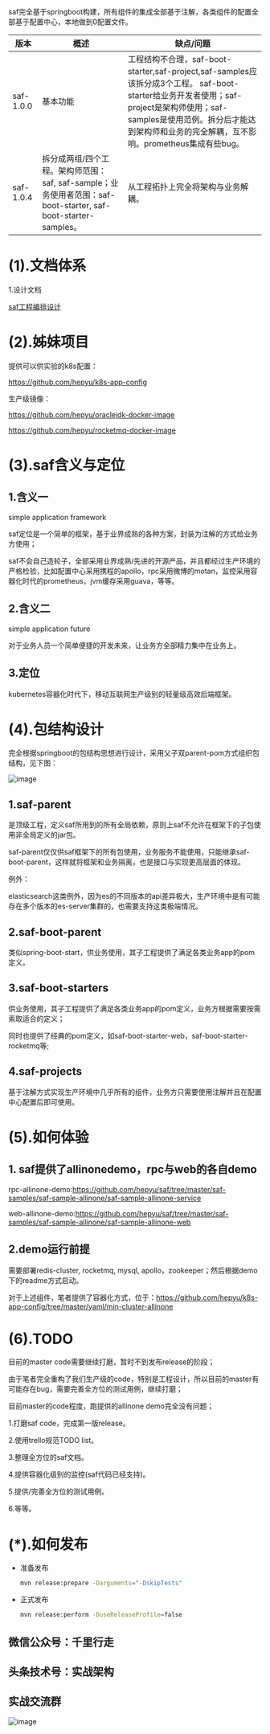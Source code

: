 saf完全基于springboot构建，所有组件的集成全部基于注解，各类组件的配置全部基于配置中心，本地做到0配置文件。

|              版本               |                            概述                              |                       缺点/问题                       |
| ------------------------------------ | ------------------------------------------------------------------- | --------------------------------------------------- |
| saf-1.0.0                      |      基本功能                               | 工程结构不合理，saf-boot-starter,saf-project,saf-samples应该拆分成3个工程。 saf-boot-starter给业务开发者使用；saf-project是架构师使用；saf-samples是使用范例。拆分后才能达到架构师和业务的完全解耦，互不影响。prometheus集成有些bug。|
| saf-1.0.4                      |      拆分成两组/四个工程。架构师范围：saf, saf-sample；业务使用者范围：saf-boot-starter, saf-boot-starter-samples。                               | 从工程拓扑上完全将架构与业务解耦。 |

# (1).文档体系

1.设计文档

[saf工程编排设计](https://github.com/hepyu/saf/wiki/saf%E5%B7%A5%E7%A8%8B%E7%BC%96%E6%8E%92%E8%AE%BE%E8%AE%A1)

# (2).姊妹项目

提供可以供实验的k8s配置：

https://github.com/hepyu/k8s-app-config

生产级镜像：

https://github.com/hepyu/oraclejdk-docker-image

https://github.com/hepyu/rocketmq-docker-image

# (3).saf含义与定位

## 1.含义一

simple application framework

saf定位是一个简单的框架，基于业界成熟的各种方案，封装为注解的方式给业务方使用；

saf不会自己造轮子，全部采用业界成熟/先进的开源产品，并且都经过生产环境的严格检验，比如配置中心采用携程的apollo，rpc采用微博的motan，监控采用容器化时代的prometheus，jvm缓存采用guava，等等。

## 2.含义二

simple application future

对于业务人员一个简单便捷的开发未来，让业务方全部精力集中在业务上。

## 3.定位

kubernetes容器化时代下，移动互联网生产级别的轻量级高效后端框架。


# (4).包结构设计

完全根据springboot的包结构思想进行设计，采用父子双parent-pom方式组织包结构，见下图：

![image](https://github.com/hepyu/saf/blob/master/images/saf-framework/%E5%8C%85%E7%BB%93%E6%9E%84%E8%AE%BE%E8%AE%A1.jpg)

## 1.saf-parent

是顶级工程，定义saf所用到的所有全局依赖，原则上saf不允许在框架下的子包使用非全局定义的jar包。

saf-parent仅仅供saf框架下的所有包使用，业务服务不能使用，只能继承saf-boot-parent，这样就将框架和业务隔离，也是接口与实现更高层面的体现。

例外：

elasticsearch这类例外，因为es的不同版本的api差异极大，生产环境中是有可能存在多个版本的es-server集群的，也需要支持这类极端情况。

## 2.saf-boot-parent

类似spring-boot-start，供业务使用，其子工程提供了满足各类业务app的pom定义。

## 3.saf-boot-starters

供业务使用，其子工程提供了满足各类业务app的pom定义，业务方根据需要按需索取适合的定义；

同时也提供了经典的pom定义，如saf-boot-starter-web，saf-boot-starter-rocketmq等;

## 4.saf-projects

基于注解方式实现生产环境中几乎所有的组件，业务方只需要使用注解并且在配置中心配置后即可使用。

# (5).如何体验

## 1. saf提供了allinonedemo，rpc与web的各自demo

rpc-allinone-demo:https://github.com/hepyu/saf/tree/master/saf-samples/saf-sample-allinone/saf-sample-allinone-service

web-allinone-demo:https://github.com/hepyu/saf/tree/master/saf-samples/saf-sample-allinone/saf-sample-allinone-web

## 2.demo运行前提

需要部署redis-cluster, rocketmq, mysql, apollo，zookeeper；然后根据demo下的readme方式启动。

对于上述组件，笔者提供了容器化方式，位于：https://github.com/hepyu/k8s-app-config/tree/master/yaml/min-cluster-allinone


# (6).TODO

目前的master code需要继续打磨，暂时不到发布release的阶段；

由于笔者完全重构了我们生产级的code，特别是工程设计，所以目前的master有可能存在bug，需要完善全方位的测试用例，继续打磨；

目前master的code程度，跑提供的allinone demo完全没有问题；

1.打磨saf code，完成第一版release。

2.使用trello规范TODO list。

3.整理全方位的saf文档。

4.提供容器化级别的监控(saf代码已经支持)。

5.提供/完善全方位的测试用例。

6.等等。


# (*).如何发布

- 准备发布

  ```bash
  mvn release:prepare -Darguments="-DskipTests"
  ```

- 正式发布

  ```bash 
  mvn release:perform -DuseReleaseProfile=false
  ```
  
## 微信公众号：千里行走

## 头条技术号：实战架构

## 实战交流群

![image](https://github.com/hepyu/saf/blob/master/images/k8s.png)
